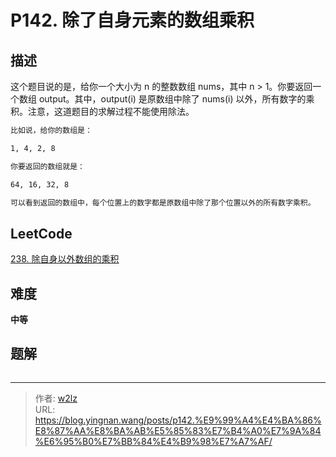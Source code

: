 # P142. 除了自身元素的数组乘积


<!--more-->

## 描述

这个题目说的是，给你一个大小为 n 的整数数组 nums，其中 n > 1。你要返回一个数组 output。其中，output(i) 是原数组中除了 nums(i) 以外，所有数字的乘积。注意，这道题目的求解过程不能使用除法。

```markdown
比如说，给你的数组是：

1, 4, 2, 8

你要返回的数组就是：

64, 16, 32, 8

可以看到返回的数组中，每个位置上的数字都是原数组中除了那个位置以外的所有数字乘积。
```

## LeetCode

[238. 除自身以外数组的乘积](https://leetcode.cn/problems/product-of-array-except-self/description/)

## 难度

**中等**

## 题解

```java

```


---

> 作者: [w2lz](https://github.com/w2lz)  
> URL: https://blog.yingnan.wang/posts/p142.%E9%99%A4%E4%BA%86%E8%87%AA%E8%BA%AB%E5%85%83%E7%B4%A0%E7%9A%84%E6%95%B0%E7%BB%84%E4%B9%98%E7%A7%AF/  

